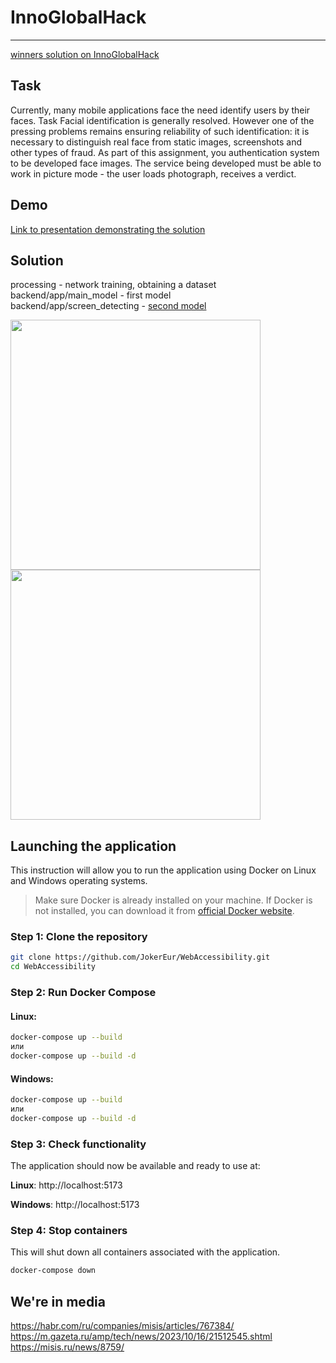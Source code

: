 # InnoGlobalHack
--------------------
[winners solution on InnoGlobalHack](https://media.innopolis.university/news/innoglobalhack-final)

## Task
Currently, many mobile
applications face the need
identify users by their faces. Task
Facial identification is generally resolved. However
one of the pressing problems remains ensuring
reliability of such identification: it is necessary to distinguish
real face from static images, screenshots and
other types of fraud. As part of this assignment, you
authentication system to be developed
face images. The service being developed must be able to
work in picture mode - the user loads
photograph, receives a verdict.

## Demo
[Link to presentation demonstrating the solution](https://docs.google.com/presentation/d/135gFnvXTuMY0s2Gx6RO2vu4_WM_sKIHk/edit?usp=sharing&ouid=113877914532993525052&rtpof=true&sd=true)

## Solution
processing - network training, obtaining a dataset 
backend/app/main_model - first model  
backend/app/screen_detecting - [second model](https://github.com/minivision-ai/Silent-Face-Anti-Spoofing/)  

<p float="left">
  <img src="https://github.com/BurykinaA/InnoGlobalHack/assets/92402616/851359f2-9678-48df-adbf-f6d39422c9bd" width="400">
  <img src="https://github.com/BurykinaA/InnoGlobalHack/assets/92402616/bcb9e9b0-f875-4760-a399-37d9ca937e75" width="400">
</p>



## Launching the application
This instruction will allow you to run the application using Docker on Linux and Windows operating systems.

> Make sure Docker is already installed on your machine. If Docker is not installed, you can download it from [official Docker website](https://www.docker.com/get-started/).

### Step 1: Clone the repository
```bash
git clone https://github.com/JokerEur/WebAccessibility.git
cd WebAccessibility
```
### Step 2: Run Docker Compose
#### Linux:
```bash
docker-compose up --build
или  
docker-compose up --build -d
```

#### Windows:
```bash
docker-compose up --build 
или  
docker-compose up --build -d
```
### Step 3: Check functionality
The application should now be available and ready to use at:

**Linux**: 
http://localhost:5173

**Windows**: 
http://localhost:5173

### Step 4: Stop containers
This will shut down all containers associated with the application.
```bash
docker-compose down
```


## We're in media

https://habr.com/ru/companies/misis/articles/767384/  
https://m.gazeta.ru/amp/tech/news/2023/10/16/21512545.shtml  
https://misis.ru/news/8759/
